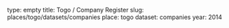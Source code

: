 type: empty
title: Togo / Company Register
slug: places/togo/datasets/companies
place: togo
dataset: companies
year: 2014
